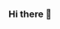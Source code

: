 ### Hi there 👋

<!--
**Kid3000/Kid3000** is a ✨ _special_ ✨ repository because its `README.md` (this file) appears on your GitHub profile.

Here are some ideas to get you started:

- 🔭 I’m currently working on a Discord Bot
- 🌱 I’m currently learning Python
- 👯 I’m looking to collaborate on
- ⚡ Fun fact: I love gaming
-->
